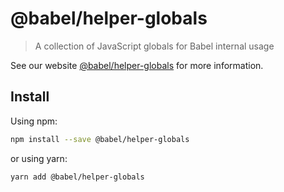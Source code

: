 # @babel/helper-globals

> A collection of JavaScript globals for Babel internal usage

See our website [@babel/helper-globals](https://babeljs.io/docs/babel-helper-globals) for more information.

## Install

Using npm:

```sh
npm install --save @babel/helper-globals
```

or using yarn:

```sh
yarn add @babel/helper-globals
```

